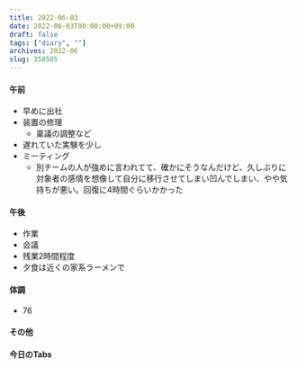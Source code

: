```yaml
---
title: 2022-06-03
date: 2022-06-03T00:00:00+09:00
draft: false
tags: ["diary", ""]
archives: 2022-06
slug: 358505
---
```

#### 午前
- 早めに出社
- 装置の修理
  - 稟議の調整など
- 遅れていた実験を少し
- ミーティング
  - 別チームの人が強めに言われてて、確かにそうなんだけど、久しぶりに対象者の感情を想像して自分に移行させてしまい凹んでしまい、やや気持ちが悪い。回復に4時間ぐらいかかった
#### 午後
- 作業
- 会議
- 残業2時間程度
- 夕食は近くの家系ラーメンで
#### 体調
- 76
#### その他
#### 今日のTabs